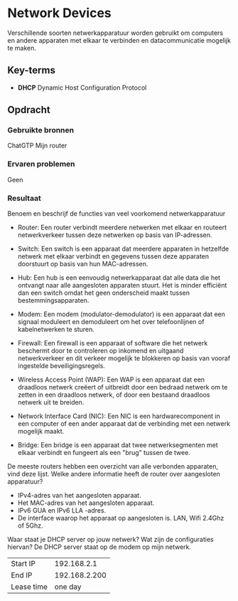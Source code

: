 # Network Devices
Verschillende soorten netwerkapparatuur worden gebruikt om computers en andere apparaten met elkaar te verbinden en datacommunicatie mogelijk te maken.


## Key-terms
- **DHCP** Dynamic Host Configuration Protocol

## Opdracht
### Gebruikte bronnen
ChatGTP
Mijn router

### Ervaren problemen
Geen

### Resultaat

Benoem en beschrijf de functies van veel voorkomend netwerkapparatuur

- Router: Een router verbindt meerdere netwerken met elkaar en routeert netwerkverkeer tussen deze netwerken op basis van IP-adressen.

- Switch: Een switch is een apparaat dat meerdere apparaten in hetzelfde netwerk met elkaar verbindt en gegevens tussen deze apparaten doorstuurt op basis van hun MAC-adressen.

- Hub: Een hub is een eenvoudig netwerkapparaat dat alle data die het ontvangt naar alle aangesloten apparaten stuurt. Het is minder efficiënt dan een switch omdat het geen onderscheid maakt tussen bestemmingsapparaten.

- Modem: Een modem (modulator-demodulator) is een apparaat dat een signaal moduleert en demoduleert om het over telefoonlijnen of kabelnetwerken te sturen.

- Firewall: Een firewall is een apparaat of software die het netwerk beschermt door te controleren op inkomend en uitgaand netwerkverkeer en dit verkeer mogelijk te blokkeren op basis van vooraf ingestelde beveiligingsregels.

- Wireless Access Point (WAP): Een WAP is een apparaat dat een draadloos netwerk creëert of uitbreidt door een bedraad netwerk om te zetten in een draadloos netwerk, of door een bestaand draadloos netwerk uit te breiden.

- Network Interface Card (NIC): Een NIC is een hardwarecomponent in een computer of een ander apparaat dat de verbinding met een netwerk mogelijk maakt.

- Bridge: Een bridge is een apparaat dat twee netwerksegmenten met elkaar verbindt en fungeert als een "brug" tussen de twee.


De meeste routers hebben een overzicht van alle verbonden apparaten, vind deze lijst. Welke andere informatie heeft de router over aangesloten apparatuur?

- IPv4-adres van het aangesloten apparaat.
- Het MAC-adres van het aangesloten apparaat.
- IPv6 GUA en IPv6 LLA -adres.
- De interface waarop het apparaat op aangesloten is. LAN, Wifi 2.4Ghz of 5Ghz.

Waar staat je DHCP server op jouw netwerk? Wat zijn de configuraties hiervan?
De DHCP server staat op de modem op mijn netwerk.

|           |             |
------------|-------------|
|Start IP   |192.168.2.1  |
|End IP     |192.168.2.200|
|Lease time |one day      |